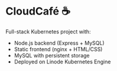 # CloudCafé ☕
Full-stack Kubernetes project with:
- Node.js backend (Express + MySQL)
- Static frontend (nginx + HTML/CSS)
- MySQL with persistent storage
- Deployed on Linode Kubernetes Engine
